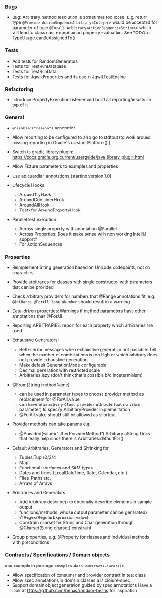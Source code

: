 ### Bugs

- Bug: Arbitrary method resolution is sometimes too loose.
  E.g. return type `@Provide ActionSequenceArbitrary<Integer>` would be accepted
  for parameter of type `@ForAll Arbitrary<ActionSequence<String>>` which will lead
  to class cast exception on property evaluation. See TODO in TypeUsage.canBeAssignedTo()
  
### Tests

- Add tests for RandomGenerators
- Tests for TestRunDatabase
- Tests for TestRunData
- Tests for JqwikProperties and its use in JqwikTestEngine

### Refactoring

- Introduce PropertyExecutionListener and build all reporting/results on top of it

### General

- `@Disabled("reason")` annotation

- Allow reporting to be configured to also go to stdtout 
  (to work around missing reporting in Gradle's useJunitPlatform() )

- Switch to gradle library plugin: 
  https://docs.gradle.org/current/userguide/java_library_plugin.html

- Allow Fixture parameters to examples and properties

- Use apiguardian annotations (starting version 1.0)

- Lifecycle Hooks
  - AroundTryHook
  - AroundContainerHook
  - AroundAllHook
  - Tests for AroundPropertyHook

- Parallel test execution:
  - Across single property with annotation @Parallel 
  - Across Properties: Does it make sense with non working IntelliJ support?
  - For ActionSequences

### Properties

- Reimplement String generation based on Unicode codepoints, not on characters

- Provide arbitraries for classes with single constructor with parameters
  that can be provided

- Check arbitrary providers for numbers that @Range annotations fit, e.g.
  `@IntRange @ForAll long aNumber` should result in a warning

- Data-driven properties: Warnings if method parameters have
  other annotations than @ForAll

- Reporting.ARBITRARIES: report for each property which arbitraries are used.

- Exhaustive Generators:
  - Better error messages when exhaustive generation not possible:
    Tell when the number of combinations is too high
    or which arbitrary does not provide exhaustive generation
  - Make default GenerationMode configurable
  - Decimal generation with restricted scale
  - Arbitraries.lazy (don't think that's possible b/c indeterminism)

- @From(String methodName)
  - can be used in parameter types to choose provider method
    as replacement for @ForAll.value
  - can have alternatively `Class provider` attribute (but no value parameter)
    to specify ArbitraryProvider implementation
  - @ForAll.value should still be allowed as shortcut

- Provider methods can take params e.g.
  - @Provided(value="otherProviderMethod") Arbitrary<String> aString
  Does that really help since there is Arbitraries.defaultFor()

- Default Arbitraries, Generators and Shrinking for
  - Tuples.Tuple2/3/4
  - Map
  - Functional interfaces and SAM types
  - Dates and times (LocalDateTime, Date, Calendar, etc.)
  - Files, Paths etc.
  - Arrays of Arrays

- Arbitraries and Generators
  - Add Arbitrary.describe() to optionally describe elements in sample output
  - functions/methods (whose output parameter can be generated)
  - @Regex(RegularExpression value)
  - Constrain charset for String and Char generation through @Charset(String charset) constraint

- Group properties, e.g. @Property for classes and individual methods with preconditions

### Contracts / Specifications / Domain objects

see example in package `examples.docs.contracts.eurocalc`

- Allow specification of consumer and provider contract in test class
- Allow spec annotations in domain classes a la clojure-spec
- Support domain object generation guided by spec annotations
  Have a look at https://github.com/benas/random-beans for inspiration 
